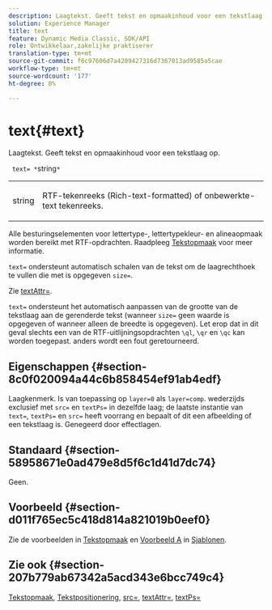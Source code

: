 ```yaml
---
description: Laagtekst. Geeft tekst en opmaakinhoud voor een tekstlaag op.
solution: Experience Manager
title: text
feature: Dynamic Media Classic, SDK/API
role: Ontwikkelaar,zakelijke praktiserer
translation-type: tm+mt
source-git-commit: f6c97606d7a4209427316d7367013ad9585a5cae
workflow-type: tm+mt
source-wordcount: '177'
ht-degree: 0%

---
```



# text{#text}

Laagtekst. Geeft tekst en opmaakinhoud voor een tekstlaag op.

` text= *`string`*`

<table id="simpletable_6C095D7F69874A8EA3D1D52103FA520C"> 
 <tr class="strow"> 
  <td class="stentry"> <p> <span class="varname"> string  </span> </p> </td> 
  <td class="stentry"> <p>RTF-tekenreeks (Rich-text-formatted) of onbewerkte-text tekenreeks. </p> </td> 
 </tr> 
</table>

Alle besturingselementen voor lettertype-, lettertypekleur- en alineaopmaak worden bereikt met RTF-opdrachten. Raadpleeg [Tekstopmaak](../../../../../is-api/http-ref/image-serving-api-ref/c-http-protocol-reference/c-text-formatting/c-text-formatting.md#concept-0d3136db7f6f49668274541cd4b6364c) voor meer informatie.

`text=` ondersteunt automatisch schalen van de tekst om de laagrechthoek te vullen die met is opgegeven  `size=`.

Zie [textAttr=](../../../../../is-api/http-ref/image-serving-api-ref/c-http-protocol-reference/c-command-reference/r-textattr.md#reference-ff00484fa3244286abeff34911f7ec0d).

`text=` ondersteunt het automatisch aanpassen van de grootte van de tekstlaag aan de gerenderde tekst (wanneer  `size=` geen waarde is opgegeven of wanneer alleen de breedte is opgegeven). Let erop dat in dit geval slechts een van de RTF-uitlijningsopdrachten `\ql`, `\qr` en `\qc` kan worden toegepast. anders wordt een fout geretourneerd.

## Eigenschappen {#section-8c0f020094a44c6b858454ef91ab4edf}

Laagkenmerk. Is van toepassing op `layer=0` als `layer=comp`. wederzijds exclusief met `src=` en `textPs=` in dezelfde laag; de laatste instantie van `text=`, `textPs=` en `src=` heeft voorrang en bepaalt of dit een afbeelding of een tekstlaag is. Genegeerd door effectlagen.

## Standaard {#section-58958671e0ad479e8d5f6c1d41d7dc74}

Geen.

## Voorbeeld {#section-d011f765ec5c418d814a821019b0eef0}

Zie de voorbeelden in [Tekstopmaak](../../../../../is-api/http-ref/image-serving-api-ref/c-http-protocol-reference/c-text-formatting/c-text-formatting.md#concept-0d3136db7f6f49668274541cd4b6364c) en [Voorbeeld A](../../../../../is-api/http-ref/image-serving-api-ref/c-http-protocol-reference/c-templates/r-example-a.md#reference-c78ea82e8a1646738e764fa6685dfbac) in [Sjablonen](../../../../../is-api/http-ref/image-serving-api-ref/c-http-protocol-reference/c-templates/c-templates.md#concept-3cd2d2adae0e41b2979b9640244d4d3e).

## Zie ook {#section-207b779ab67342a5acd343e6bcc749c4}

[Tekstopmaak](../../../../../is-api/http-ref/image-serving-api-ref/c-http-protocol-reference/c-text-formatting/c-text-formatting.md#concept-0d3136db7f6f49668274541cd4b6364c),  [Tekstpositionering](../../../../../is-api/http-ref/image-serving-api-ref/c-http-protocol-reference/c-text-formatting/r-text-positioning.md#reference-f647443d92914f4b89a7cc5a83267d87),  [src=](../../../../../is-api/http-ref/image-serving-api-ref/c-http-protocol-reference/c-command-reference/r-src.md#reference-f6506637778c4c69bf106a7924a91ab1),  [textAttr=](../../../../../is-api/http-ref/image-serving-api-ref/c-http-protocol-reference/c-command-reference/r-textattr.md#reference-ff00484fa3244286abeff34911f7ec0d),  [textPs=](../../../../../is-api/http-ref/image-serving-api-ref/c-http-protocol-reference/c-command-reference/r-textps.md#reference-4209a2a6169f44278da2647cfb0cd767)
